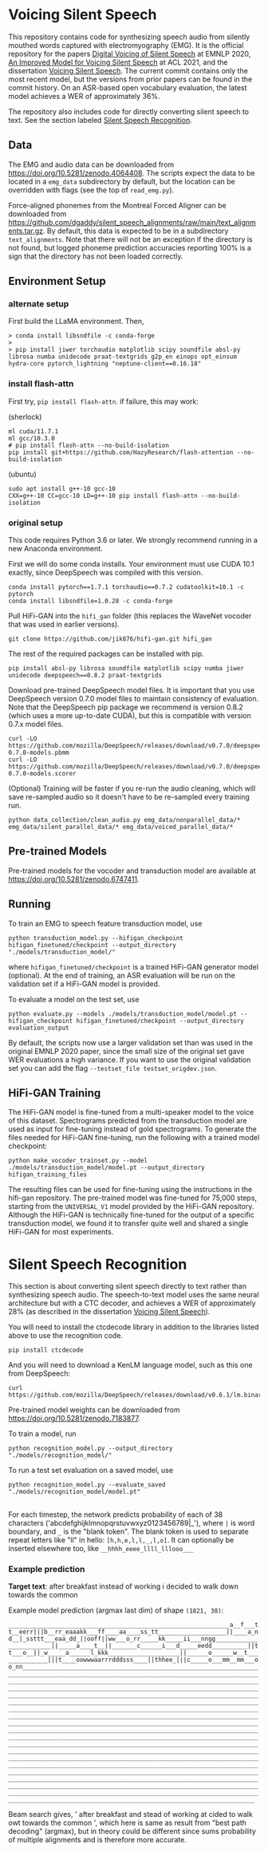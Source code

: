 # Voicing Silent Speech

This repository contains code for synthesizing speech audio from silently mouthed words captured with electromyography (EMG).
It is the official repository for the papers [Digital Voicing of Silent Speech](https://aclanthology.org/2020.emnlp-main.445.pdf) at EMNLP 2020, [An Improved Model for Voicing Silent Speech](https://aclanthology.org/2021.acl-short.23.pdf) at ACL 2021, and the dissertation [Voicing Silent Speech](https://www2.eecs.berkeley.edu/Pubs/TechRpts/2022/EECS-2022-68.pdf).
The current commit contains only the most recent model, but the versions from prior papers can be found in the commit history.
On an ASR-based open vocabulary evaluation, the latest model achieves a WER of approximately 36%.

The repository also includes code for directly converting silent speech to text.  See the section labeled [Silent Speech Recognition](#silent-speech-recognition).

## Data

The EMG and audio data can be downloaded from <https://doi.org/10.5281/zenodo.4064408>.  The scripts expect the data to be located in a `emg_data` subdirectory by default, but the location can be overridden with flags (see the top of `read_emg.py`).

Force-aligned phonemes from the Montreal Forced Aligner can be downloaded from <https://github.com/dgaddy/silent_speech_alignments/raw/main/text_alignments.tar.gz>.
By default, this data is expected to be in a subdirectory `text_alignments`.
Note that there will not be an exception if the directory is not found, but logged phoneme prediction accuracies reporting 100% is a sign that the directory has not been loaded correctly.

## Environment Setup

### alternate setup
First build the LLaMA environment. Then, 
```
> conda install libsndfile -c conda-forge
> 
> pip install jiwer torchaudio matplotlib scipy soundfile absl-py librosa numba unidecode praat-textgrids g2p_en einops opt_einsum hydra-core pytorch_lightning "neptune-client==0.16.18"
```

### install flash-attn
First try, `pip install flash-attn`. if failure, this may work:

(sherlock)
```
ml cuda/11.7.1
ml gcc/10.3.0
# pip install flash-attn --no-build-isolation
pip install git+https://github.com/HazyResearch/flash-attention --no-build-isolation
```

(ubuntu)
```
sudo apt install g++-10 gcc-10
CXX=g++-10 CC=gcc-10 LD=g++-10 pip install flash-attn --no-build-isolation
```

### original setup
This code requires Python 3.6 or later.
We strongly recommend running in a new Anaconda environment.

First we will do some conda installs.  Your environment must use CUDA 10.1 exactly, since DeepSpeech was compiled with this version.
```
conda install pytorch==1.7.1 torchaudio==0.7.2 cudatoolkit=10.1 -c pytorch
conda install libsndfile=1.0.28 -c conda-forge
```

Pull HiFi-GAN into the `hifi_gan` folder (this replaces the WaveNet vocoder that was used in earlier versions).
```
git clone https://github.com/jik876/hifi-gan.git hifi_gan
```

The rest of the required packages can be installed with pip.
```
pip install absl-py librosa soundfile matplotlib scipy numba jiwer unidecode deepspeech==0.8.2 praat-textgrids
```

Download pre-trained DeepSpeech model files.  It is important that you use DeepSpeech version 0.7.0 model files to maintain consistency of evaluation.  Note that the DeepSpeech pip package we recommend is version 0.8.2 (which uses a more up-to-date CUDA), but this is compatible with version 0.7.x model files.
```
curl -LO https://github.com/mozilla/DeepSpeech/releases/download/v0.7.0/deepspeech-0.7.0-models.pbmm
curl -LO https://github.com/mozilla/DeepSpeech/releases/download/v0.7.0/deepspeech-0.7.0-models.scorer
```

(Optional) Training will be faster if you re-run the audio cleaning, which will save re-sampled audio so it doesn't have to be re-sampled every training run.
```
python data_collection/clean_audio.py emg_data/nonparallel_data/* emg_data/silent_parallel_data/* emg_data/voiced_parallel_data/*
```

## Pre-trained Models

Pre-trained models for the vocoder and transduction model are available at
<https://doi.org/10.5281/zenodo.6747411>.

## Running

To train an EMG to speech feature transduction model, use
```
python transduction_model.py --hifigan_checkpoint hifigan_finetuned/checkpoint --output_directory "./models/transduction_model/"
```
where `hifigan_finetuned/checkpoint` is a trained HiFi-GAN generator model (optional).
At the end of training, an ASR evaluation will be run on the validation set if a HiFi-GAN model is provided.

To evaluate a model on the test set, use
```
python evaluate.py --models ./models/transduction_model/model.pt --hifigan_checkpoint hifigan_finetuned/checkpoint --output_directory evaluation_output
```

By default, the scripts now use a larger validation set than was used in the original EMNLP 2020 paper, since the small size of the original set gave WER evaluations a high variance.  If you want to use the original validation set you can add the flag `--testset_file testset_origdev.json`.

## HiFi-GAN Training

The HiFi-GAN model is fine-tuned from a multi-speaker model to the voice of this dataset.  Spectrograms predicted from the transduction model are used as input for fine-tuning instead of gold spectrograms.  To generate the files needed for HiFi-GAN fine-tuning, run the following with a trained model checkpoint:
```
python make_vocoder_trainset.py --model ./models/transduction_model/model.pt --output_directory hifigan_training_files
```
The resulting files can be used for fine-tuning using the instructions in the hifi-gan repository.
The pre-trained model was fine-tuned for 75,000 steps, starting from the `UNIVERSAL_V1` model provided by the HiFi-GAN repository.
Although the HiFi-GAN is technically fine-tuned for the output of a specific transduction model, we found it to transfer quite well and shared a single HiFi-GAN for most experiments.

# Silent Speech Recognition

This section is about converting silent speech directly to text rather than synthesizing speech audio.
The speech-to-text model uses the same neural architecture but with a CTC decoder, and achieves a WER of approximately 28% (as described in the dissertation [Voicing Silent Speech](https://www2.eecs.berkeley.edu/Pubs/TechRpts/2022/EECS-2022-68.pdf)).

You will need to install the ctcdecode library in addition to the libraries listed above to use the recognition code.
```
pip install ctcdecode
```

And you will need to download a KenLM language model, such as this one from DeepSpeech:
```
curl https://github.com/mozilla/DeepSpeech/releases/download/v0.6.1/lm.binary
```

Pre-trained model weights can be downloaded from <https://doi.org/10.5281/zenodo.7183877>.

To train a model, run
```
python recognition_model.py --output_directory "./models/recognition_model/"
```

To run a test set evaluation on a saved model, use
```
python recognition_model.py --evaluate_saved "./models/recognition_model/model.pt"
```


##
For each timestep, the network predicts probability of each of 38 characters ('abcdefghijklmnopqrstuvwxyz0123456789|_'), where `|` is word boundary, and `_` is the "blank token". The blank token is used to separate repeat letters like "ll" in hello: `[h,h,e,l,l,_,l,o]`. It can optionally be inserted elsewhere too, like `__hhhh_eeee_llll_lllooo___`

### Example prediction


**Target text**: after breakfast instead of working i decided to walk down towards the common

Example model prediction (argmax last dim) of shape `(1821, 38)`:

`______________________________________________________________a__f___tt__eerr|||b__rr_eaaakk___ff____aa____ss_tt___________________||____a_nd__|_ssttt___eaa_dd_||ooff||ww___o_rr_____kk_____ii___nngg________________________||_____a____t__||_______c______i___d_____eedd__________||tt___o__||_w_____a______l_kkk____________________||______o______w__t______________|||t____oowwwaarrrdddsss____||thhee_|||c_____o___mm__mm___oo_nn___________________________________________________________________________________________________________________________________________________________________________________________________________________________________________________________________________________________________________________________________________________________________________________________________________________________________________________________________________________________________________________________________________________________________________________________________________________________________________________________________________________________________________________________________________________________________________________________________________________________________________________________________________________________________________________________________________________________________________________________________________________________________________________________________________________________________________________________________________________________________________________________________________________________________________________________________________________________________________________________________________________________________________________________________________________________________________________`

Beam search gives, ' after breakfast and stead of working at cided to walk owt towards the common ', which here is same as result from "best path decoding" (argmax), but in theory could be different since sums probability of multiple alignments and is therefore more accurate.